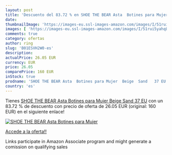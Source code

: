 ```yaml
---
layout: post
title: 'Descuento del 83.72 % en SHOE THE BEAR Asta  Botines para Mujer  '
date: 
thumbnailImage: 'https://images-eu.ssl-images-amazon.com/images/I/51rui5yahqL._SL200_.jpg'
images: [ 'https://images-eu.ssl-images-amazon.com/images/I/51rui5yahqL._SL200_.jpg' ]
comments: true
category: ofertas
author: ring
slug: 'B01ESVH2W0-es'
description:
actualPrice: 26.05 EUR
currency: EUR
price: 26.05
comparePrice: 160 EUR
inStock: true
prodname: 'SHOE THE BEAR Asta  Botines para Mujer  Beige  Sand   37 EU'
country: 'es'
---
```


Tienes [SHOE THE BEAR Asta  Botines para Mujer  Beige  Sand   37 EU](https://www.amazon.es/dp/B01ESVH2W0/?tag=tolees-21) con un 83.72 % de descuento con precio de oferta de 26.05 EUR (original: 160 EUR) en el siguiente enlace!

[![SHOE THE BEAR Asta  Botines para Mujer  ](https://images-eu.ssl-images-amazon.com/images/I/51rui5yahqL._SL200_.jpg)](https://www.amazon.es/dp/B01ESVH2W0/?tag=tolees-21)

[Accede a la oferta!!](https://www.amazon.es/dp/B01ESVH2W0/?tag=tolees-21)

Links participate in Amazon Associate program and might generate a comission on qualifying sales


